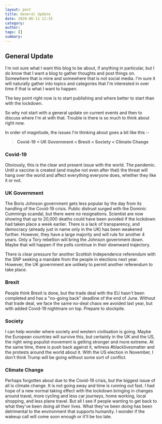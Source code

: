 ```yaml
---
layout: post
title: General Update
date: 2020-06-11 11:35
category: 
author: 
tags: []
summary: 
---
```


## General Update

I'm not sure what I want this blog to be about, if anything in particular, but I do know that I want a blog to gather thoughts and post things on.  Somewhere that is mine and somewhere that is not social media.  I'm sure it will naturally gather into topics and categories that I'm interested in over time if that is what I want to happen.

The key point right now is to start publishing and where better to start than with the lockdown.

So why not start with a general update on current events and then to discuss where I'm at with that.  Trouble is there is so much to think about right now. 

In order of magnitude, the issues I'm thinking about goes a bit like this :-

> **Covid-19 < UK Government < Brexit < Society < Climate Change**

### Covid-19

Obviously, this is the clear and present issue with the world.  The pandemic. Until a vaccine is created (and maybe not even after that) the threat will hang over the world and affect everything everyone does, whether they like it or not.

### UK Government

The Boris Johnson government gets less popular by the day from its handling of the Covid-19 crisis.  Public distrust surged with the Dominic Cummings scandal, but there were no resignations.  Scientist are now showing that up to 20,000 deaths could have been avoided if the lockdown had taken place a week earlier.  There is a lack of transparency, and democracy (already just in name only in the UK) has been weakened further.  However, they have a large majority and will rule for another 4 years. Only a Tory rebellion will bring the Johnson government down.  Maybe that will happen if the polls continue in their downward trajectory.

There is clear pressure for another Scottish Independence referendum with the SNP seeking a mandate from the people in elections next year.  However, the UK government are unlikely to permit another referendum to take place.

### Brexit

People think Brexit is done, but the trade deal with the EU hasn't been completed and has a "no-going back" deadline of the end of June.  Without that trade deal, we face the same no-deal chaos we avoided last year, but with added Covid-19 nightmare on top.  Prepare to stockpile.

### Society

I can help wonder where society and western civilisation is going.  Maybe the European countries will survive this, but certainly in the UK and the US, the right wing populist movement is getting stronger and more extreme.  At the same time, there is push back against it, witness #blacklivesmatter and the protests around the world about it.  With the US election in November, I don't think Trump will be going without some sort of conflict. 

### Climate Change

Perhaps forgotten about due to the Covid-19 crisis, but the biggest issue of all is climate change.  It is not going away and time is running out fast.  I had hope of a new normal taking effect with the lockdown bringing in changes around travel, more cycling and less car journeys, home working, local shopping, and less plane travel.  But all I see if people wanting to get back to what they've been doing all their lives.  What they've been doing has been detrimental to the environment that supports humanity.  I wonder if the wakeup call will come soon enough or it'll be too late.